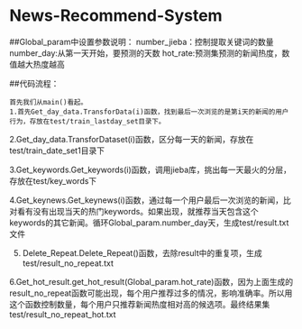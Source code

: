 News-Recommend-System
=========================================================================================
##Global_param中设置参数说明：
      number_jieba：控制提取关键词的数量
      number_day:从第一天开始，要预测的天数
      hot_rate:预测集预测的新闻热度，数值越大热度越高

##代码流程：


    首先我们从main()看起。
    1.首先Get_day_data.TransforData(i)函数，找到最后一次浏览的是第i天的新闻的用户行为，存放在test/train_lastday_set目录下。

   2.Get_day_data.TransforDataset(i)函数，区分每一天的新闻，存放在test/train_date_set1目录下

   3.Get_keywords.Get_keywords(i)函数，调用jieba库，挑出每一天最火的分层，存放在test/key_words下

   4.Get_keynews.Get_keynews(i)函数，通过每一个用户最后一次浏览的新闻，比对看有没有出现当天的热门keywords。如果出现，就推荐当天包含这个keywords的其它新闻。循环Global_param.number_day天，生成test/result.txt文件

   5. Delete_Repeat.Delete_Repeat()函数，去除result中的重复项，生成test/result_no_repeat.txt

   6.Get_hot_result.get_hot_result(Global_param.hot_rate)函数，因为上面生成的result_no_repeat函数可能出现，每个用户推荐过多的情况，影响准确率。所以用这个函数控制数量，每个用户只推荐新闻热度相对高的候选项。最终结果集
test/result_no_repeat_hot.txt
